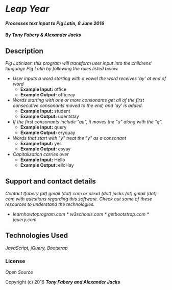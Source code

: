 # _Leap Year_

#### _Processes text input to Pig Latin, 8 June 2016_

#### By _Tony Fabery & Alexander Jacks_

## Description

_Pig Latinizer: this program will transform user input into the childrens' language Pig Latin by following the rules listed below._

* _User inputs a word starting with a vowel the word receives 'ay' at end of word_
  * **Example Input:** office
  * **Example Output:** officeay
* _Words starting with one or more consonants get all of the first consecutive consonants moved to the end, and 'ay' is added._
  * **Example Input:** student
  * **Example Output:** udentstay
* _If the first consonants include "qu", it moves the "u" along with the "q"._
  * **Example Input:** query
  * **Example Output:** eryquay
* _Words that start with "y" treat the "y" as a consonant_
  * **Example Input:** yes
  * **Example Output:** esyay
* _Capitalization carries over_
  * **Example Input:** Hello
  * **Example Output:** elloHay
## Support and contact details

_Contact tfabery (at) gmail (dot) com or alexd (dot) jacks (at) gmail (dot) com with questions regarding this software. Check out some of these resources to understand the technologies._

* _learnhowtoprogram.com * w3schools.com * getbootstrap.com * jquery.com_

## Technologies Used

_JavaScript, jQuery, Bootstrap_

### License

*Open Source*

Copyright (c) 2016 **_Tony Fabery and Alexander Jacks_**
